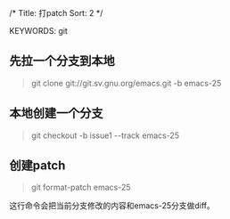 /*
  Title: 打patch
  Sort: 2
  */

KEYWORDS: git

## 先拉一个分支到本地
>git clone git://git.sv.gnu.org/emacs.git -b emacs-25

## 本地创建一个分支
>git checkout -b issue1 --track emacs-25

## 创建patch
>git format-patch emacs-25

这行命令会把当前分支修改的内容和emacs-25分支做diff。